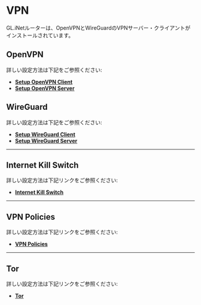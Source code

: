 # VPN

GL.iNetルーターは、OpenVPNとWireGuardのVPNサーバー・クライアントがインストールされています。

## OpenVPN

詳しい設定方法は下記をご参照ください:

- [**Setup OpenVPN Client**](../../../tutorials/openvpn_client/)
- [**Setup OpenVPN Server**](../../../tutorials/openvpn_server/)

## WireGuard

詳しい設定方法は下記をご参照ください:

- [**Setup WireGuard Client**](../../../tutorials/wireguard_client/)
- [**Setup WireGuard Server**](../../../tutorials/wireguard_server/)

---

## Internet Kill Switch

詳しい設定方法は下記リンクをご参照ください:

- [**Internet Kill Switch**](../../../tutorials/internet_kill_switch/)

---

## VPN Policies

詳しい設定方法は下記リンクをご参照ください:

- [**VPN Policies**](../../../tutorials/vpn_policies/)

---

## Tor

詳しい設定方法は下記リンクをご参照ください:

- [**Tor**](../../../tutorials/tor/)
